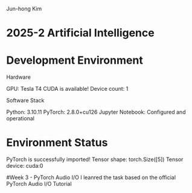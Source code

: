 Jun-hong Kim
# 2025-2 Artificial Intelligence

# Development Environment

Hardware

GPU: Tesla T4
CUDA is available! Device count: 1

Software Stack

Python:  3.10.11
PyTorch: 2.8.0+cu126
Jupyter Notebook: Configured and operational

# Environment Status

PyTorch is successfully imported!
Tensor shape: torch.Size([5])
Tensor device: cuda:0

#Week 3 - PyTorch Audio I/O
I leanred the task based on the official PyTorch Audio I/O Tutorial
